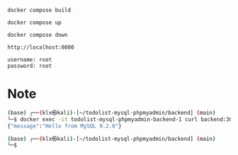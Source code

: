 ```
docker compose build
```

```
docker compose up
```

```
docker compose down
```

```
http://localhost:8080
```

```
username: root
password: root
```

# Note

```bash
(base) ┌──(klx㉿kali)-[~/todolist-mysql-phpmyadmin/backend] (main)
└─$ docker exec -it todolist-mysql-phpmyadmin-backend-1 curl backend:3000
{"message":"Hello from MySQL 9.2.0"}

(base) ┌──(klx㉿kali)-[~/todolist-mysql-phpmyadmin/backend] (main)
└─$ 
```